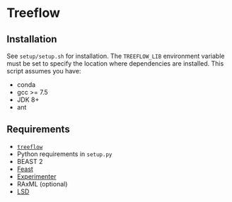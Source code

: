 # Treeflow

## Installation
See `setup/setup.sh` for installation. The `TREEFLOW_LIB` environment variable must be set to specify the location where dependencies are installed.
This script assumes you have:
* conda
* gcc >= 7.5
* JDK 8+
* ant 

## Requirements
* [`treeflow`](https://github.com/christiaanjs/treeflow)
* Python requirements in `setup.py`
* BEAST 2
* [Feast](https://github.com/tgvaughan/feast)
* [Experimenter](https://github.com/christiaanjs/beast-validation)
* RAxML (optional)
* [LSD]()